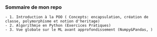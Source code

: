  ### Sommaire de mon repo

    - 1. Introduction à la POO ( Concepts: encapsulation, création de classe, polymorphisme et notion d'heritage)
    - 2. Algorithmie en Python (Exercices Pratiques)
    - 3. Vue globale sur le ML avant approfondissement (Numpy&Pandas, )

